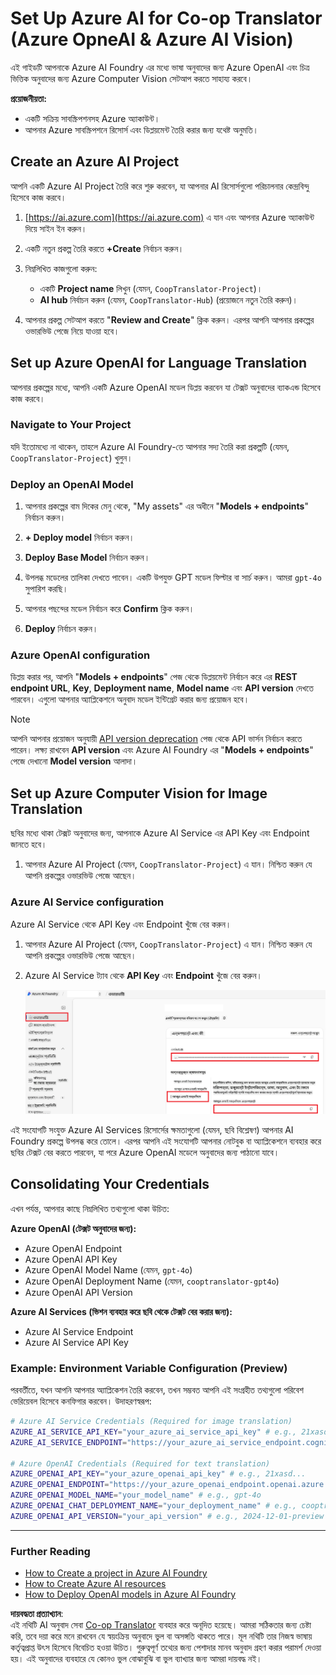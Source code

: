 <!--
CO_OP_TRANSLATOR_METADATA:
{
  "original_hash": "b58d7c3cb4210697a073d20eb3064945",
  "translation_date": "2025-06-12T11:49:43+00:00",
  "source_file": "getting_started/set-up-azure-ai.md",
  "language_code": "bn"
}
-->
# Set Up Azure AI for Co-op Translator (Azure OpneAI & Azure AI Vision)

এই গাইডটি আপনাকে Azure AI Foundry এর মধ্যে ভাষা অনুবাদের জন্য Azure OpenAI এবং চিত্র ভিত্তিক অনুবাদের জন্য Azure Computer Vision সেটআপ করতে সাহায্য করবে।

**প্রয়োজনীয়তা:**
- একটি সক্রিয় সাবস্ক্রিপশনসহ Azure অ্যাকাউন্ট।
- আপনার Azure সাবস্ক্রিপশনে রিসোর্স এবং ডিপ্লয়মেন্ট তৈরি করার জন্য যথেষ্ট অনুমতি।

## Create an Azure AI Project

আপনি একটি Azure AI Project তৈরি করে শুরু করবেন, যা আপনার AI রিসোর্সগুলো পরিচালনার কেন্দ্রবিন্দু হিসেবে কাজ করবে।

1. [https://ai.azure.com](https://ai.azure.com) এ যান এবং আপনার Azure অ্যাকাউন্ট দিয়ে সাইন ইন করুন।

1. একটি নতুন প্রকল্প তৈরি করতে **+Create** নির্বাচন করুন।

1. নিম্নলিখিত কাজগুলো করুন:
   - একটি **Project name** লিখুন (যেমন, `CoopTranslator-Project`)।
   - **AI hub** নির্বাচন করুন (যেমন, `CoopTranslator-Hub`) (প্রয়োজনে নতুন তৈরি করুন)।

1. আপনার প্রকল্প সেটআপ করতে "**Review and Create**" ক্লিক করুন। এরপর আপনি আপনার প্রকল্পের ওভারভিউ পেজে নিয়ে যাওয়া হবে।

## Set up Azure OpenAI for Language Translation

আপনার প্রকল্পের মধ্যে, আপনি একটি Azure OpenAI মডেল ডিপ্লয় করবেন যা টেক্সট অনুবাদের ব্যাকএন্ড হিসেবে কাজ করবে।

### Navigate to Your Project

যদি ইতোমধ্যে না থাকেন, তাহলে Azure AI Foundry-তে আপনার সদ্য তৈরি করা প্রকল্পটি (যেমন, `CoopTranslator-Project`) খুলুন।

### Deploy an OpenAI Model

1. আপনার প্রকল্পের বাম দিকের মেনু থেকে, "My assets" এর অধীনে "**Models + endpoints**" নির্বাচন করুন।

1. **+ Deploy model** নির্বাচন করুন।

1. **Deploy Base Model** নির্বাচন করুন।

1. উপলব্ধ মডেলের তালিকা দেখতে পাবেন। একটি উপযুক্ত GPT মডেল ফিল্টার বা সার্চ করুন। আমরা `gpt-4o` সুপারিশ করছি।

1. আপনার পছন্দের মডেল নির্বাচন করে **Confirm** ক্লিক করুন।

1. **Deploy** নির্বাচন করুন।

### Azure OpenAI configuration

ডিপ্লয় করার পর, আপনি "**Models + endpoints**" পেজ থেকে ডিপ্লয়মেন্ট নির্বাচন করে এর **REST endpoint URL**, **Key**, **Deployment name**, **Model name** এবং **API version** দেখতে পারবেন। এগুলো আপনার অ্যাপ্লিকেশনে অনুবাদ মডেল ইন্টিগ্রেট করার জন্য প্রয়োজন হবে।

> [!NOTE]
> আপনি আপনার প্রয়োজন অনুযায়ী [API version deprecation](https://learn.microsoft.com/azure/ai-services/openai/api-version-deprecation) পেজ থেকে API ভার্সন নির্বাচন করতে পারেন। লক্ষ্য রাখবেন **API version** এবং Azure AI Foundry এর "**Models + endpoints**" পেজে দেখানো **Model version** আলাদা।

## Set up Azure Computer Vision for Image Translation

ছবির মধ্যে থাকা টেক্সট অনুবাদের জন্য, আপনাকে Azure AI Service এর API Key এবং Endpoint জানতে হবে।

1. আপনার Azure AI Project (যেমন, `CoopTranslator-Project`) এ যান। নিশ্চিত করুন যে আপনি প্রকল্পের ওভারভিউ পেজে আছেন।

### Azure AI Service configuration

Azure AI Service থেকে API Key এবং Endpoint খুঁজে বের করুন।

1. আপনার Azure AI Project (যেমন, `CoopTranslator-Project`) এ যান। নিশ্চিত করুন যে আপনি প্রকল্পের ওভারভিউ পেজে আছেন।

1. Azure AI Service ট্যাব থেকে **API Key** এবং **Endpoint** খুঁজে বের করুন।

    ![Find API Key and Endpoint](../../../translated_images/find-azure-ai-info.60f8299be786dd67e61e2c79b4b9ea1f7694e6c0923f17a90bc6abf9d5f1dbd7.bn.png)

এই সংযোগটি সংযুক্ত Azure AI Services রিসোর্সের ক্ষমতাগুলো (যেমন, ছবি বিশ্লেষণ) আপনার AI Foundry প্রকল্পে উপলব্ধ করে তোলে। এরপর আপনি এই সংযোগটি আপনার নোটবুক বা অ্যাপ্লিকেশনে ব্যবহার করে ছবির টেক্সট বের করতে পারবেন, যা পরে Azure OpenAI মডেলে অনুবাদের জন্য পাঠানো যাবে।

## Consolidating Your Credentials

এখন পর্যন্ত, আপনার কাছে নিম্নলিখিত তথ্যগুলো থাকা উচিত:

**Azure OpenAI (টেক্সট অনুবাদের জন্য):**
- Azure OpenAI Endpoint
- Azure OpenAI API Key
- Azure OpenAI Model Name (যেমন, `gpt-4o`)
- Azure OpenAI Deployment Name (যেমন, `cooptranslator-gpt4o`)
- Azure OpenAI API Version

**Azure AI Services (ভিশন ব্যবহার করে ছবি থেকে টেক্সট বের করার জন্য):**
- Azure AI Service Endpoint
- Azure AI Service API Key

### Example: Environment Variable Configuration (Preview)

পরবর্তীতে, যখন আপনি আপনার অ্যাপ্লিকেশন তৈরি করবেন, তখন সম্ভবত আপনি এই সংগ্রহীত তথ্যগুলো পরিবেশ ভেরিয়েবল হিসেবে কনফিগার করবেন। উদাহরণস্বরূপ:

```bash
# Azure AI Service Credentials (Required for image translation)
AZURE_AI_SERVICE_API_KEY="your_azure_ai_service_api_key" # e.g., 21xasd...
AZURE_AI_SERVICE_ENDPOINT="https://your_azure_ai_service_endpoint.cognitiveservices.azure.com/"

# Azure OpenAI Credentials (Required for text translation)
AZURE_OPENAI_API_KEY="your_azure_openai_api_key" # e.g., 21xasd...
AZURE_OPENAI_ENDPOINT="https://your_azure_openai_endpoint.openai.azure.com/"
AZURE_OPENAI_MODEL_NAME="your_model_name" # e.g., gpt-4o
AZURE_OPENAI_CHAT_DEPLOYMENT_NAME="your_deployment_name" # e.g., cooptranslator-gpt4o
AZURE_OPENAI_API_VERSION="your_api_version" # e.g., 2024-12-01-preview
```

---

### Further Reading

- [How to Create a project in Azure AI Foundry](https://learn.microsoft.com/azure/ai-foundry/how-to/create-projects?tabs=ai-studio)
- [How to Create Azure AI resources](https://learn.microsoft.com/azure/ai-foundry/how-to/create-azure-ai-resource?tabs=portal)
- [How to Deploy OpenAI models in Azure AI Foundry](https://learn.microsoft.com/en-us/azure/ai-foundry/how-to/deploy-models-openai)

**দায়বদ্ধতা প্রত্যাখ্যান**:  
এই নথিটি AI অনুবাদ সেবা [Co-op Translator](https://github.com/Azure/co-op-translator) ব্যবহার করে অনূদিত হয়েছে। আমরা সঠিকতার জন্য চেষ্টা করি, তবে দয়া করে মনে রাখবেন যে স্বয়ংক্রিয় অনুবাদে ভুল বা অসঙ্গতি থাকতে পারে। মূল নথিটি তার নিজস্ব ভাষায় কর্তৃত্বপ্রাপ্ত উৎস হিসেবে বিবেচিত হওয়া উচিত। গুরুত্বপূর্ণ তথ্যের জন্য পেশাদার মানব অনুবাদ গ্রহণ করার পরামর্শ দেওয়া হয়। এই অনুবাদের ব্যবহারে যে কোনও ভুল বোঝাবুঝি বা ভুল ব্যাখ্যার জন্য আমরা দায়বদ্ধ নই।